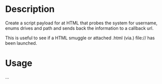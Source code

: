 # Description
Create a script payload for at HTML that probes the system for username, enums drives and path
and sends back the information to a callback url.

This is useful to see if a HTML smuggle or attached .html (via.) file:// has been launched.

# Usage
...